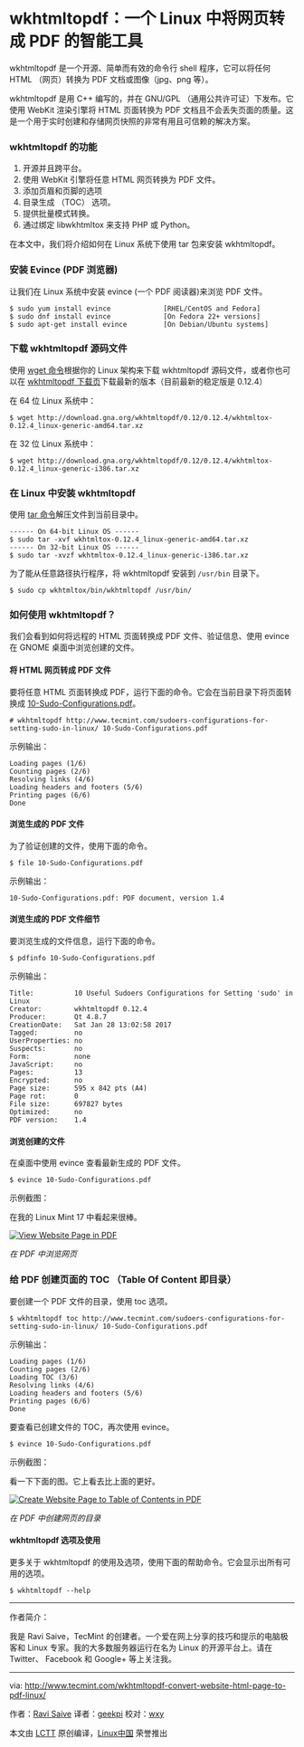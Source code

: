 wkhtmltopdf：一个 Linux 中将网页转成 PDF 的智能工具
============================================================

wkhtmltopdf 是一个开源、简单而有效的命令行 shell 程序，它可以将任何 HTML （网页）转换为 PDF 文档或图像（jpg、png 等）。

wkhtmltopdf 是用 C++ 编写的，并在 GNU/GPL （通用公共许可证）下发布。它使用 WebKit 渲染引擎将 HTML 页面转换为 PDF 文档且不会丢失页面的质量。这是一个用于实时创建和存储网页快照的非常有用且可信赖的解决方案。

### wkhtmltopdf 的功能

1.  开源并且跨平台。
2.  使用 WebKit 引擎将任意 HTML 网页转换为 PDF 文件。
3.  添加页眉和页脚的选项
4.  目录生成 （TOC） 选项。
5.  提供批量模式转换。
6.  通过绑定 libwkhtmltox 来支持 PHP 或 Python。

在本文中，我们将介绍如何在 Linux 系统下使用 tar 包来安装 wkhtmltopdf。

### 安装 Evince (PDF 浏览器)

让我们在 Linux 系统中安装 evince (一个 PDF 阅读器)来浏览 PDF 文件。

```
$ sudo yum install evince             [RHEL/CentOS and Fedora]
$ sudo dnf install evince             [On Fedora 22+ versions]
$ sudo apt-get install evince         [On Debian/Ubuntu systems]
```

### 下载 wkhtmltopdf 源码文件

使用 [wget 命令][1]根据你的 Linux 架构来下载 wkhtmltopdf 源码文件，或者你也可以在 [wkhtmltopdf 下载页][2]下载最新的版本（目前最新的稳定版是 0.12.4）

在 64 位 Linux 系统中：

```
$ wget http://download.gna.org/wkhtmltopdf/0.12/0.12.4/wkhtmltox-0.12.4_linux-generic-amd64.tar.xz
```

在 32 位 Linux 系统中：

```
$ wget http://download.gna.org/wkhtmltopdf/0.12/0.12.4/wkhtmltox-0.12.4_linux-generic-i386.tar.xz
```

### 在 Linux 中安装 wkhtmltopdf

使用 [tar 命令][3]解压文件到当前目录中。

```
------ On 64-bit Linux OS ------
$ sudo tar -xvf wkhtmltox-0.12.4_linux-generic-amd64.tar.xz 
------ On 32-bit Linux OS ------
$ sudo tar -xvzf wkhtmltox-0.12.4_linux-generic-i386.tar.xz 
```

为了能从任意路径执行程序，将 wkhtmltopdf 安装到 `/usr/bin` 目录下。

```
$ sudo cp wkhtmltox/bin/wkhtmltopdf /usr/bin/
```

### 如何使用 wkhtmltopdf？

我们会看到如何将远程的 HTML 页面转换成 PDF 文件、验证信息、使用 evince 在 GNOME 桌面中浏览创建的文件。

#### 将 HTML 网页转成 PDF 文件

要将任意 HTML 页面转换成 PDF，运行下面的命令。它会在当前目录下将页面转换成 [10-Sudo-Configurations.pdf][4]。

```
# wkhtmltopdf http://www.tecmint.com/sudoers-configurations-for-setting-sudo-in-linux/ 10-Sudo-Configurations.pdf
```

示例输出：

```
Loading pages (1/6)
Counting pages (2/6)
Resolving links (4/6)
Loading headers and footers (5/6)
Printing pages (6/6)
Done
```

#### 浏览生成的 PDF 文件

为了验证创建的文件，使用下面的命令。

```
$ file 10-Sudo-Configurations.pdf
```

示例输出：

```
10-Sudo-Configurations.pdf: PDF document, version 1.4
```

#### 浏览生成的 PDF 文件细节

要浏览生成的文件信息，运行下面的命令。

```
$ pdfinfo 10-Sudo-Configurations.pdf
```

示例输出：

```
Title:          10 Useful Sudoers Configurations for Setting 'sudo' in Linux
Creator:        wkhtmltopdf 0.12.4
Producer:       Qt 4.8.7
CreationDate:   Sat Jan 28 13:02:58 2017
Tagged:         no
UserProperties: no
Suspects:       no
Form:           none
JavaScript:     no
Pages:          13
Encrypted:      no
Page size:      595 x 842 pts (A4)
Page rot:       0
File size:      697827 bytes
Optimized:      no
PDF version:    1.4
```

#### 浏览创建的文件

在桌面中使用 evince 查看最新生成的 PDF 文件。

```
$ evince 10-Sudo-Configurations.pdf
```

示例截图：

在我的 Linux Mint 17 中看起来很棒。

[
 ![View Website Page in PDF](http://www.tecmint.com/wp-content/uploads/2012/10/View-Website-Page-in-PDF.png) 
][5]

*在 PDF 中浏览网页*

### 给 PDF 创建页面的 TOC （Table Of Content 即目录）

要创建一个 PDF 文件的目录，使用 toc 选项。

```
$ wkhtmltopdf toc http://www.tecmint.com/sudoers-configurations-for-setting-sudo-in-linux/ 10-Sudo-Configurations.pdf
```

示例输出：

```
Loading pages (1/6)
Counting pages (2/6)
Loading TOC (3/6)
Resolving links (4/6)
Loading headers and footers (5/6)
Printing pages (6/6)
Done
```

要查看已创建文件的 TOC，再次使用 evince。

```
$ evince 10-Sudo-Configurations.pdf
```

示例截图：

看一下下面的图。它上看去比上面的更好。

[
 ![Create Website Page to Table of Contents in PDF](http://www.tecmint.com/wp-content/uploads/2012/10/Create-Website-Page-Table-of-Contents-in-PDF.png) 
][6]

*在 PDF 中创建网页的目录*

#### wkhtmltopdf 选项及使用

更多关于 wkhtmltopdf 的使用及选项，使用下面的帮助命令。它会显示出所有可用的选项。

```
$ wkhtmltopdf --help
```

--------------------------------------------------------------------------------

作者简介：

我是 Ravi Saive，TecMint 的创建者。一个爱在网上分享的技巧和提示的电脑极客和 Linux 专家。我的大多数服务器运行在名为 Linux 的开源平台上。请在 Twitter、 Facebook 和 Google+ 等上关注我。

--------------------------------------------------

via: http://www.tecmint.com/wkhtmltopdf-convert-website-html-page-to-pdf-linux/

作者：[Ravi Saive][a]
译者：[geekpi](https://github.com/geekpi)
校对：[wxy](https://github.com/wxy)

本文由 [LCTT](https://github.com/LCTT/TranslateProject) 原创编译，[Linux中国](https://linux.cn/) 荣誉推出

[a]:http://www.tecmint.com/author/admin/
[1]:http://www.tecmint.com/10-wget-command-examples-in-linux/
[2]:http://wkhtmltopdf.org/downloads.html
[3]:http://www.tecmint.com/18-tar-command-examples-in-linux/
[4]:http://www.tecmint.com/sudoers-configurations-for-setting-sudo-in-linux/
[5]:http://www.tecmint.com/wp-content/uploads/2012/10/View-Website-Page-in-PDF.png
[6]:http://www.tecmint.com/wp-content/uploads/2012/10/Create-Website-Page-Table-of-Contents-in-PDF.png
